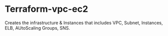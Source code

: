 # Terraform-vpc-ec2
Creates the infrastructure & Instances that includes VPC, Subnet, Instances, ELB, AUtoScaling Groups, SNS.
